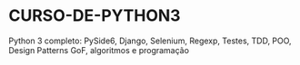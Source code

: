# CURSO-DE-PYTHON3
 Python 3 completo: PySide6, Django, Selenium, Regexp, Testes, TDD, POO, Design Patterns GoF, algoritmos e programação
